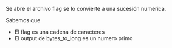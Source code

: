 Se abre el archivo flag se lo convierte a una sucesión numerica.

Sabemos que
- El flag es una cadena de caracteres
- El output de bytes_to_long es un numero primo

